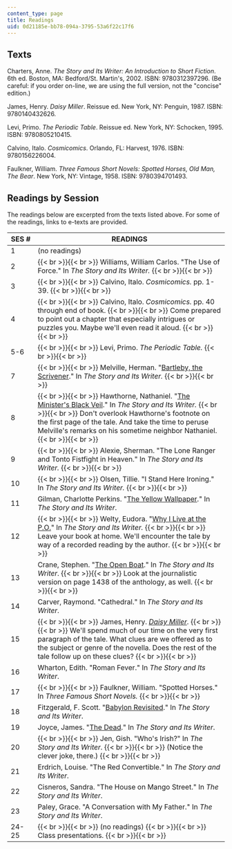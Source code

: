 ```yaml
---
content_type: page
title: Readings
uid: 0d21185e-bb78-094a-3795-53a6f22c17f6
---
```


Texts
-----

Charters, Anne. _The Story and Its Writer: An Introduction to Short Fiction_. 6th ed. Boston, MA: Bedford/St. Martin's, 2002. ISBN: 9780312397296. (Be careful: if you order on-line, we are using the full version, not the "concise" edition.)

James, Henry. _Daisy Miller_. Reissue ed. New York, NY: Penguin, 1987. ISBN: 9780140432626.

Levi, Primo. _The Periodic Table_. Reissue ed. New York, NY: Schocken, 1995. ISBN: 9780805210415.

Calvino, Italo. _Cosmicomics_. Orlando, FL: Harvest, 1976. ISBN: 9780156226004.

Faulkner, William. _Three Famous Short Novels: Spotted Horses, Old Man, The Bear_. New York, NY: Vintage, 1958. ISBN: 9780394701493.

Readings by Session
-------------------

The readings below are excerpted from the texts listed above. For some of the readings, links to e-texts are provided.

| SES # | READINGS |
| --- | --- |
| 1 | (no readings) |
| 2 |  {{< br >}}{{< br >}} Williams, William Carlos. "The Use of Force." In _The Story and Its Writer._ {{< br >}}{{< br >}}  |
| 3 |  {{< br >}}{{< br >}} Calvino, Italo. _Cosmicomics._ pp. 1-39. {{< br >}}{{< br >}}  |
| 4 |  {{< br >}}{{< br >}} Calvino, Italo. _Cosmicomics._ pp. 40 through end of book. {{< br >}}{{< br >}} Come prepared to point out a chapter that especially intrigues or puzzles you. Maybe we'll even read it aloud. {{< br >}}{{< br >}}  |
| 5-6 |  {{< br >}}{{< br >}} Levi, Primo. _The Periodic Table._ {{< br >}}{{< br >}}  |
| 7 |  {{< br >}}{{< br >}} Melville, Herman. "[Bartleby, the Scrivener](http://www.gutenberg.org/etext/11231)." In _The Story and Its Writer._ {{< br >}}{{< br >}}  |
| 8 |  {{< br >}}{{< br >}} Hawthorne, Nathaniel. "[The Minister's Black Veil](http://www.enotes.com/topics/ministers-black-veil/critical-essays/ministers-black-veil)." In _The Story and Its Writer._ {{< br >}}{{< br >}} Don't overlook Hawthorne's footnote on the first page of the tale. And take the time to peruse Melville's remarks on his sometime neighbor Nathaniel. {{< br >}}{{< br >}}  |
| 9 |  {{< br >}}{{< br >}} Alexie, Sherman. "The Lone Ranger and Tonto Fistfight in Heaven." In _The Story and Its Writer._ {{< br >}}{{< br >}}  |
| 10 |  {{< br >}}{{< br >}} Olsen, Tillie. "I Stand Here Ironing." In _The Story and Its Writer._ {{< br >}}{{< br >}}  |
| 11 | Gilman, Charlotte Perkins. "[The Yellow Wallpaper](http://www.gutenberg.org/etext/1952)." In _The Story and Its Writer_. |
| 12 |  {{< br >}}{{< br >}} Welty, Eudora. "[Why I Live at the P.O.](http://art-bin.com/art/or_weltypostoff.html)" In _The Story and Its Writer._ {{< br >}}{{< br >}} Leave your book at home. We'll encounter the tale by way of a recorded reading by the author. {{< br >}}{{< br >}}  |
| 13 | Crane, Stephen. "[The Open Boat](http://www.enotes.com/topics/open-boat)." In _The Story and Its Writer_. {{< br >}}{{< br >}} Look at the journalistic version on page 1438 of the anthology, as well. {{< br >}}{{< br >}}  |
| 14 | Carver, Raymond. "Cathedral." In _The Story and Its Writer_. |
| 15 |  {{< br >}}{{< br >}} James, Henry. [_Daisy Miller_](http://www.gutenberg.org/files/208/208-h/208-h.htm). {{< br >}}{{< br >}} We'll spend much of our time on the very first paragraph of the tale. What clues are we offered as to the subject or genre of the novella. Does the rest of the tale follow up on these clues? {{< br >}}{{< br >}}  |
| 16 | Wharton, Edith. "Roman Fever." In _The Story and Its Writer_. |
| 17 |  {{< br >}}{{< br >}} Faulkner, William. "Spotted Horses." In _Three Famous Short Novels._ {{< br >}}{{< br >}}  |
| 18 | Fitzgerald, F. Scott. "[Babylon Revisited](http://gutenberg.net.au/fsf/BABYLON-REVISITED.txt)." In _The Story and Its Writer_. |
| 19 | Joyce, James. "[The Dead](https://ebooks.adelaide.edu.au/j/joyce/james/j8d/chapter15.html)." In _The Story and Its Writer_. |
| 20 |  {{< br >}}{{< br >}} Jen, Gish. "Who's Irish?" In _The Story and Its Writer_. {{< br >}}{{< br >}} (Notice the clever joke, there.) {{< br >}}{{< br >}}  |
| 21 | Erdrich, Louise. "The Red Convertible." In _The Story and Its Writer_. |
| 22 | Cisneros, Sandra. "The House on Mango Street." In _The Story and Its Writer_. |
| 23 | Paley, Grace. "A Conversation with My Father." In _The Story and Its Writer_. |
| 24-25 |  {{< br >}}{{< br >}} (no readings) {{< br >}}{{< br >}} Class presentations. {{< br >}}{{< br >}}